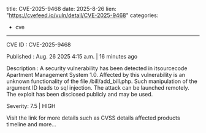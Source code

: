  
title: CVE-2025-9468
date: 2025-8-26
lien: "https://cvefeed.io/vuln/detail/CVE-2025-9468"
categories:
  - cve
---

CVE ID : CVE-2025-9468

Published :  Aug. 26
2025
4:15 a.m. | 16 minutes ago

Description : A security vulnerability has been detected in itsourcecode Apartment Management System 1.0. Affected by this vulnerability is an unknown functionality of the file /bill/add_bill.php. Such manipulation of the argument ID leads to sql injection. The attack can be launched remotely. The exploit has been disclosed publicly and may be used.

Severity: 7.5 | HIGH

Visit the link for more details
such as CVSS details
affected products
timeline
and more...

